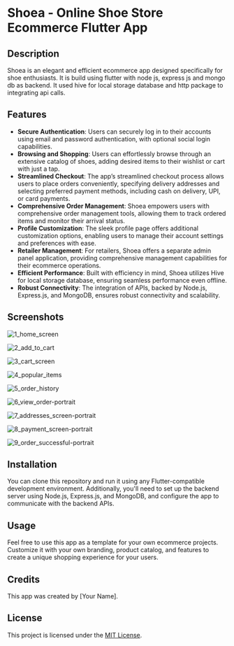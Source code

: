 # Shoea - Online Shoe Store Ecommerce Flutter App

## Description
Shoea is an elegant and efficient ecommerce app designed specifically for shoe enthusiasts. It is build using flutter with node js, express js and mongo db as backend. It used hive for local storage database and http package to integrating api calls.

## Features
- **Secure Authentication**: Users can securely log in to their accounts using email and password authentication, with optional social login capabilities.
- **Browsing and Shopping**: Users can effortlessly browse through an extensive catalog of shoes, adding desired items to their wishlist or cart with just a tap.
- **Streamlined Checkout**: The app’s streamlined checkout process allows users to place orders conveniently, specifying delivery addresses and selecting preferred payment methods, including cash on delivery, UPI, or card payments.
- **Comprehensive Order Management**: Shoea empowers users with comprehensive order management tools, allowing them to track ordered items and monitor their arrival status.
- **Profile Customization**: The sleek profile page offers additional customization options, enabling users to manage their account settings and preferences with ease.
- **Retailer Management**: For retailers, Shoea offers a separate admin panel application, providing comprehensive management capabilities for their ecommerce operations.
- **Efficient Performance**: Built with efficiency in mind, Shoea utilizes Hive for local storage database, ensuring seamless performance even offline.
- **Robust Connectivity**: The integration of APIs, backed by Node.js, Express.js, and MongoDB, ensures robust connectivity and scalability.


## Screenshots
![1_home_screen](https://github.com/ayushkharwal/Shoea-online-shoe-store-Flutter/assets/64960113/898616e2-1cb8-4592-bcff-5f7fd8b210a9)

![2_add_to_cart](https://github.com/ayushkharwal/Shoea-online-shoe-store-Flutter/assets/64960113/30fde9d0-85cc-4eb5-b8ab-cbbd985c84d8)

![3_cart_screen](https://github.com/ayushkharwal/Shoea-online-shoe-store-Flutter/assets/64960113/e60df40d-1a63-47e5-bc35-775a1a32fa3f)

![4_popular_items](https://github.com/ayushkharwal/Shoea-online-shoe-store-Flutter/assets/64960113/377482df-5f31-478a-951a-429834d5058e)

![5_order_history](https://github.com/ayushkharwal/Shoea-online-shoe-store-Flutter/assets/64960113/7fecd373-291d-427f-9fdd-d13be5cc734d)

![6_view_order-portrait](https://github.com/ayushkharwal/Shoea-online-shoe-store-Flutter/assets/64960113/2f6d8b7b-2232-432e-8179-ed7bf514567f)

![7_addresses_screen-portrait](https://github.com/ayushkharwal/Shoea-online-shoe-store-Flutter/assets/64960113/b2430d94-4eeb-4a53-80f6-e244fd875d93)

![8_payment_screen-portrait](https://github.com/ayushkharwal/Shoea-online-shoe-store-Flutter/assets/64960113/4df929c9-152a-4acc-be08-bc9d89283178)

![9_order_successful-portrait](https://github.com/ayushkharwal/Shoea-online-shoe-store-Flutter/assets/64960113/c196c14b-6276-4ba1-b3b7-52cea6638bf4)



## Installation
You can clone this repository and run it using any Flutter-compatible development environment. Additionally, you'll need to set up the backend server using Node.js, Express.js, and MongoDB, and configure the app to communicate with the backend APIs.

## Usage
Feel free to use this app as a template for your own ecommerce projects. Customize it with your own branding, product catalog, and features to create a unique shopping experience for your users.

## Credits
This app was created by [Your Name].

## License
This project is licensed under the [MIT License](LICENSE).
